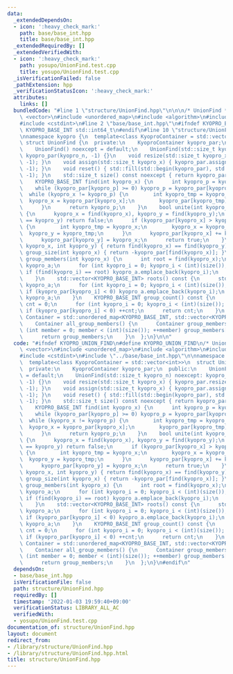 ```yaml
---
data:
  _extendedDependsOn:
  - icon: ':heavy_check_mark:'
    path: base/base_int.hpp
    title: base/base_int.hpp
  _extendedRequiredBy: []
  _extendedVerifiedWith:
  - icon: ':heavy_check_mark:'
    path: yosupo/UnionFind.test.cpp
    title: yosupo/UnionFind.test.cpp
  _isVerificationFailed: false
  _pathExtension: hpp
  _verificationStatusIcon: ':heavy_check_mark:'
  attributes:
    links: []
  bundledCode: "#line 1 \"structure/UnionFind.hpp\"\n\n\n/* UnionFind */\n#include\
    \ <vector>\n#include <unordered_map>\n#include <algorithm>\n#include <initializer_list>\n\
    #include <cstdint>\n#line 2 \"base/base_int.hpp\"\n#ifndef KYOPRO_BASE_INT\n#define\
    \ KYOPRO_BASE_INT std::int64_t\n#endif\n#line 10 \"structure/UnionFind.hpp\"\n\
    \nnamespace kyopro {\n  template<class KyoproContainer = std::vector<int>>\n \
    \ struct UnionFind {\n  private:\n    KyoproContainer kyopro_par;\n  public:\n\
    \    UnionFind() noexcept = default;\n    UnionFind(std::size_t kyopro_n) noexcept:\
    \ kyopro_par(kyopro_n, -1) {}\n    void resize(std::size_t kyopro_x) { kyopro_par.resize(kyopro_x,\
    \ -1); }\n    void assign(std::size_t kyopro_x) { kyopro_par.assign(kyopro_x,\
    \ -1); }\n    void reset() { std::fill(std::begin(kyopro_par), std::end(kyopro_par),\
    \ -1); }\n    std::size_t size() const noexcept { return kyopro_par.size(); }\n\
    \    KYOPRO_BASE_INT find(int kyopro_x) {\n      int kyopro_p = kyopro_x;\n  \
    \    while (kyopro_par[kyopro_p] >= 0) kyopro_p = kyopro_par[kyopro_p];\n    \
    \  while (kyopro_x != kyopro_p) {\n        int kyopro_tmp = kyopro_x;\n      \
    \  kyopro_x = kyopro_par[kyopro_x];\n        kyopro_par[kyopro_tmp] = kyopro_p;\n\
    \      }\n      return kyopro_p;\n    }\n    bool unite(int kyopro_x, int kyopro_y)\
    \ {\n      kyopro_x = find(kyopro_x), kyopro_y = find(kyopro_y);\n      if (kyopro_x\
    \ == kyopro_y) return false;\n      if (kyopro_par[kyopro_x] > kyopro_par[kyopro_y])\
    \ {\n        int kyopro_tmp = kyopro_x;\n        kyopro_x = kyopro_y;\n      \
    \  kyopro_y = kyopro_tmp;\n      }\n      kyopro_par[kyopro_x] += kyopro_par[kyopro_y];\n\
    \      kyopro_par[kyopro_y] = kyopro_x;\n      return true;\n    }\n    bool same(int\
    \ kyopro_x, int kyopro_y) { return find(kyopro_x) == find(kyopro_y); }\n    KYOPRO_BASE_INT\
    \ group_size(int kyopro_x) { return -kyopro_par[find(kyopro_x)]; }\n    KyoproContainer\
    \ group_members(int kyopro_x) {\n      int root = find(kyopro_x);\n      KyoproContainer\
    \ kyopro_a;\n      for (int kyopro_i = 0; kyopro_i < (int)(size()); ++kyopro_i)\
    \ if (find(kyopro_i) == root) kyopro_a.emplace_back(kyopro_i);\n      return kyopro_a;\n\
    \    }\n    std::vector<KYOPRO_BASE_INT> roots() const {\n      std::vector<KYOPRO_BASE_INT>\
    \ kyopro_a;\n      for (int kyopro_i = 0; kyopro_i < (int)(size()); ++kyopro_i)\
    \ if (kyopro_par[kyopro_i] < 0) kyopro_a.emplace_back(kyopro_i);\n      return\
    \ kyopro_a;\n    }\n    KYOPRO_BASE_INT group_count() const {\n      KYOPRO_BASE_INT\
    \ cnt = 0;\n      for (int kyopro_i = 0; kyopro_i < (int)(size()); ++kyopro_i)\
    \ if (kyopro_par[kyopro_i] < 0) ++cnt;\n      return cnt;\n    }\n    template<class\
    \ Container = std::unordered_map<KYOPRO_BASE_INT, std::vector<KYOPRO_BASE_INT>>>\n\
    \    Container all_group_members() {\n      Container group_members;\n      for\
    \ (int member = 0; member < (int)(size()); ++member) group_members[find(member)].emplace_back(member);\n\
    \      return group_members;\n    }\n  };\n}\n\n"
  code: "#ifndef KYOPRO_UNION_FIND\n#define KYOPRO_UNION_FIND\n/* UnionFind */\n#include\
    \ <vector>\n#include <unordered_map>\n#include <algorithm>\n#include <initializer_list>\n\
    #include <cstdint>\n#include \"../base/base_int.hpp\"\n\nnamespace kyopro {\n\
    \  template<class KyoproContainer = std::vector<int>>\n  struct UnionFind {\n\
    \  private:\n    KyoproContainer kyopro_par;\n  public:\n    UnionFind() noexcept\
    \ = default;\n    UnionFind(std::size_t kyopro_n) noexcept: kyopro_par(kyopro_n,\
    \ -1) {}\n    void resize(std::size_t kyopro_x) { kyopro_par.resize(kyopro_x,\
    \ -1); }\n    void assign(std::size_t kyopro_x) { kyopro_par.assign(kyopro_x,\
    \ -1); }\n    void reset() { std::fill(std::begin(kyopro_par), std::end(kyopro_par),\
    \ -1); }\n    std::size_t size() const noexcept { return kyopro_par.size(); }\n\
    \    KYOPRO_BASE_INT find(int kyopro_x) {\n      int kyopro_p = kyopro_x;\n  \
    \    while (kyopro_par[kyopro_p] >= 0) kyopro_p = kyopro_par[kyopro_p];\n    \
    \  while (kyopro_x != kyopro_p) {\n        int kyopro_tmp = kyopro_x;\n      \
    \  kyopro_x = kyopro_par[kyopro_x];\n        kyopro_par[kyopro_tmp] = kyopro_p;\n\
    \      }\n      return kyopro_p;\n    }\n    bool unite(int kyopro_x, int kyopro_y)\
    \ {\n      kyopro_x = find(kyopro_x), kyopro_y = find(kyopro_y);\n      if (kyopro_x\
    \ == kyopro_y) return false;\n      if (kyopro_par[kyopro_x] > kyopro_par[kyopro_y])\
    \ {\n        int kyopro_tmp = kyopro_x;\n        kyopro_x = kyopro_y;\n      \
    \  kyopro_y = kyopro_tmp;\n      }\n      kyopro_par[kyopro_x] += kyopro_par[kyopro_y];\n\
    \      kyopro_par[kyopro_y] = kyopro_x;\n      return true;\n    }\n    bool same(int\
    \ kyopro_x, int kyopro_y) { return find(kyopro_x) == find(kyopro_y); }\n    KYOPRO_BASE_INT\
    \ group_size(int kyopro_x) { return -kyopro_par[find(kyopro_x)]; }\n    KyoproContainer\
    \ group_members(int kyopro_x) {\n      int root = find(kyopro_x);\n      KyoproContainer\
    \ kyopro_a;\n      for (int kyopro_i = 0; kyopro_i < (int)(size()); ++kyopro_i)\
    \ if (find(kyopro_i) == root) kyopro_a.emplace_back(kyopro_i);\n      return kyopro_a;\n\
    \    }\n    std::vector<KYOPRO_BASE_INT> roots() const {\n      std::vector<KYOPRO_BASE_INT>\
    \ kyopro_a;\n      for (int kyopro_i = 0; kyopro_i < (int)(size()); ++kyopro_i)\
    \ if (kyopro_par[kyopro_i] < 0) kyopro_a.emplace_back(kyopro_i);\n      return\
    \ kyopro_a;\n    }\n    KYOPRO_BASE_INT group_count() const {\n      KYOPRO_BASE_INT\
    \ cnt = 0;\n      for (int kyopro_i = 0; kyopro_i < (int)(size()); ++kyopro_i)\
    \ if (kyopro_par[kyopro_i] < 0) ++cnt;\n      return cnt;\n    }\n    template<class\
    \ Container = std::unordered_map<KYOPRO_BASE_INT, std::vector<KYOPRO_BASE_INT>>>\n\
    \    Container all_group_members() {\n      Container group_members;\n      for\
    \ (int member = 0; member < (int)(size()); ++member) group_members[find(member)].emplace_back(member);\n\
    \      return group_members;\n    }\n  };\n}\n#endif\n"
  dependsOn:
  - base/base_int.hpp
  isVerificationFile: false
  path: structure/UnionFind.hpp
  requiredBy: []
  timestamp: '2022-01-03 19:59:40+09:00'
  verificationStatus: LIBRARY_ALL_AC
  verifiedWith:
  - yosupo/UnionFind.test.cpp
documentation_of: structure/UnionFind.hpp
layout: document
redirect_from:
- /library/structure/UnionFind.hpp
- /library/structure/UnionFind.hpp.html
title: structure/UnionFind.hpp
---
```

